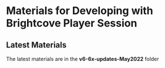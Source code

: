 # Materials for Developing with Brightcove Player Session

## Latest Materials

The latest materials are in the **v6-6x-updates-May2022** folder
